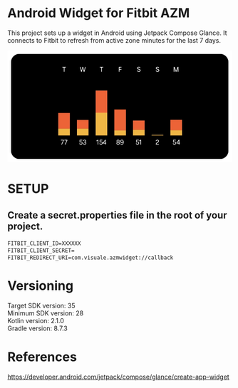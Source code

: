 # Android Widget for Fitbit AZM

This project sets up a widget in Android using Jetpack Compose Glance. It connects to Fitbit to refresh from active zone minutes for the last 7 days.

![Fitbit Widget Screenshot](app/src/main/res/drawable/widget_preview.png)

# SETUP 

## Create a secret.properties file in the root of your project.

```
FITBIT_CLIENT_ID=XXXXXX
FITBIT_CLIENT_SECRET=
FITBIT_REDIRECT_URI=com.visuale.azmwidget://callback
```

# Versioning

Target SDK version: 35 <br />
Minimum SDK version: 28 <br />
Kotlin version: 2.1.0 <br />
Gradle version: 8.7.3 <br />

# References

https://developer.android.com/jetpack/compose/glance/create-app-widget  <br />
